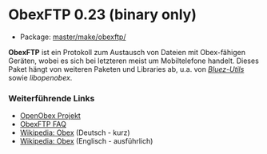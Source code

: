 # ObexFTP 0.23 (binary only)
 - Package: [master/make/obexftp/](https://github.com/Freetz-NG/freetz-ng/tree/master/make/obexftp/)

**ObexFTP** ist ein Protokoll zum Austausch von Dateien mit Obex-fähigen
Geräten, wobei es sich bei letzteren meist um Mobiltelefone handelt.
Dieses Paket hängt von weiteren Paketen und Libraries ab, u.a. von
*[Bluez-Utils](bluez-utils.md)* sowie *libopenobex*.

### Weiterführende Links

-   [OpenObex
    Projekt](http://dev.zuckschwerdt.org/openobex/)
-   [ObexFTP
    FAQ](http://dev.zuckschwerdt.org/openobex/wiki/ObexFtpFaq)
-   [Wikipedia:
    Obex](http://de.wikipedia.org/wiki/OBEX) (Deutsch - kurz)
-   [Wikipedia:
    Obex](http://de.wikipedia.org/wiki/OBEX) (Englisch -
    ausführlich)


